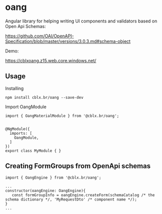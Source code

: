 # oang
Angular library for helping writing UI components and validators based on Open Api Schemas:

https://github.com/OAI/OpenAPI-Specification/blob/master/versions/3.0.3.md#schema-object

Demo:

https://cblxoang.z15.web.core.windows.net/

## Usage

Installing

`
npm install cblx.br/oang --save-dev
`

Import OangModule

```
import { OangMaterialModule } from '@cblx.br/oang';


@NgModule({
  imports: [
    OangModule,
  ]
})
export class MyModule { }
```

## Creating FormGroups from OpenApi schemas

```
import { OangEngine } from '@cblx.br/oang';

...
constructor(oangEngine: OangEngine){
   const formGroupInfo = oangEngine.createForm(schemaCatalog /* the schema dictionary */, 'MyRequestDto' /* component name */);
}
...

